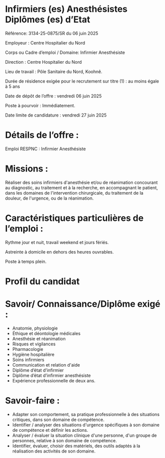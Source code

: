 # Infirmiers (es) Anesthésistes Diplômes (es) d’Etat

Référence: 3134-25-0875/SR du 06 juin 2025

Employeur : Centre Hospitalier du Nord

Corps ou Cadre d’emploi / Domaine: Infirmier Anesthésiste

Direction : Centre Hospitalier du Nord

Lieu de travail : Pôle Sanitaire du Nord, Koohnê.

Durée de résidence exigée pour le recrutement sur titre (1) : au moins égale à 5 ans

Date de dépôt de l’offre : vendredi 06 juin 2025

Poste à pourvoir : Immédiatement.

Date limite de candidature : vendredi 27 juin 2025

# Détails de l’offre :

Emploi RESPNC : Infirmier Anesthésiste

# Missions :

Réaliser des soins infirmiers d'anesthésie et/ou de réanimation concourant au diagnostic, au traitement et à la recherche, en accompagnant le patient, dans les domaines de l'intervention chirurgicale, du traitement de la douleur, de l'urgence, ou de la réanimation.

# Caractéristiques particulières de l’emploi :

Rythme jour et nuit, travail weekend et jours fériés.

Astreinte à domicile en dehors des heures ouvrables.

Poste à temps plein.

# Profil du candidat

# Savoir/ Connaissance/Diplôme exigé :

- Anatomie, physiologie
- Éthique et déontologie médicales
- Anesthésie et réanimation
- Risques et vigilances
- Pharmacologie
- Hygiène hospitalière
- Soins infirmiers
- Communication et relation d'aide
- Diplôme d’état d’infirmier
- Diplôme d’état d’infirmier anesthésiste
- Expérience professionnelle de deux ans.

# Savoir-faire :

- Adapter son comportement, sa pratique professionnelle à des situations critiques, dans son domaine de compétence.
- Identifier / analyser des situations d'urgence spécifiques à son domaine de compétence et définir les actions.
- Analyser / évaluer la situation clinique d'une personne, d'un groupe de personnes, relative à son domaine de compétence.
- Identifier, évaluer, choisir des matériels, des outils adaptés à la réalisation des activités de son domaine.